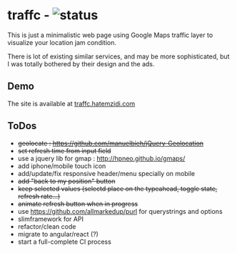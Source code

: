 # traffc - ![status](https://img.shields.io/codeship/e90f5b40-c196-0132-3cad-3eb2295b72b3/master.svg)

This is just a minimalistic web page using Google Maps traffic layer to visualize your location jam condition.

There is lot of existing similar services, and may be more sophisticated, but I was totally bothered by their design and the ads.


## Demo
The site is available at [traffc.hatemzidi.com](http://traffc.hatemzidi.com/)

## ToDos
- ~~geolocate : https://github.com/manuelbieh/jQuery-Geolocation~~
- ~~set refresh time from input field~~
- use a jquery lib for gmap : http://hpneo.github.io/gmaps/
- add iphone/mobile touch icon
- add/update/fix responsive header/menu specially on mobile
- ~~add "back to my position" button~~
- ~~keep selected values (selectd place on the typeahead, toggle state, refresh rate...)~~
- ~~animate refresh button when in progress~~
- use https://github.com/allmarkedup/purl for querystrings and options
- slimframework for API
- refactor/clean code
- migrate to angular/react (?)
- start a full-complete CI process
